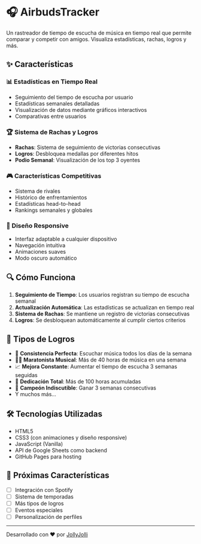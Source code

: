 # 🎧 AirbudsTracker

Un rastreador de tiempo de escucha de música en tiempo real que permite comparar y competir con amigos. Visualiza estadísticas, rachas, logros y más.

## ✨ Características

### 📊 Estadísticas en Tiempo Real
- Seguimiento del tiempo de escucha por usuario
- Estadísticas semanales detalladas
- Visualización de datos mediante gráficos interactivos
- Comparativas entre usuarios

### 🏆 Sistema de Rachas y Logros
- **Rachas**: Sistema de seguimiento de victorias consecutivas
- **Logros**: Desbloquea medallas por diferentes hitos
- **Podio Semanal**: Visualización de los top 3 oyentes

### 🎮 Características Competitivas
- Sistema de rivales
- Histórico de enfrentamientos
- Estadísticas head-to-head
- Rankings semanales y globales

### 📱 Diseño Responsive
- Interfaz adaptable a cualquier dispositivo
- Navegación intuitiva
- Animaciones suaves
- Modo oscuro automático

## 🔍 Cómo Funciona

1. **Seguimiento de Tiempo**: Los usuarios registran su tiempo de escucha semanal
2. **Actualización Automática**: Las estadísticas se actualizan en tiempo real
3. **Sistema de Rachas**: Se mantiene un registro de victorias consecutivas
4. **Logros**: Se desbloquean automáticamente al cumplir ciertos criterios

## 🏅 Tipos de Logros

- 🎯 **Consistencia Perfecta**: Escuchar música todos los días de la semana
- 🏃‍♂️ **Maratonista Musical**: Más de 40 horas de música en una semana
- 📈 **Mejora Constante**: Aumentar el tiempo de escucha 3 semanas seguidas
- 💪 **Dedicación Total**: Más de 100 horas acumuladas
- 👑 **Campeón Indiscutible**: Ganar 3 semanas consecutivas
- Y muchos más...

## 🛠️ Tecnologías Utilizadas

- HTML5
- CSS3 (con animaciones y diseño responsive)
- JavaScript (Vanilla)
- API de Google Sheets como backend
- GitHub Pages para hosting

## 🔮 Próximas Características

- [ ] Integración con Spotify
- [ ] Sistema de temporadas
- [ ] Más tipos de logros
- [ ] Eventos especiales
- [ ] Personalización de perfiles

---
Desarrollado con ❤️ por [JollyJolli](https://github.com/JollyJolli)
